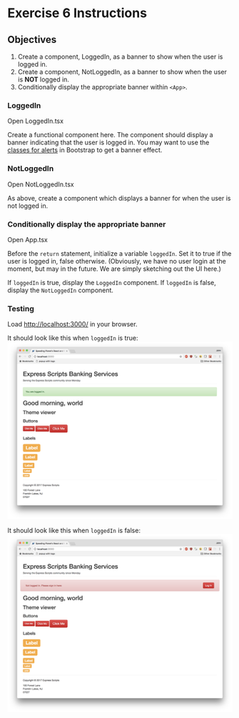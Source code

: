 # Exercise 6 Instructions
## Objectives
1) Create a component, LoggedIn, as a banner to show when the user is logged in.  
2) Create a component, NotLoggedIn, as a banner to show when the user is **NOT** logged in.  
3) Conditionally display the appropriate banner within `<App>`.  

### LoggedIn
Open LoggedIn.tsx

Create a functional component here. The component should display a banner indicating 
that the user is logged in. You may want to use the [classes for alerts](http://getbootstrap.com/components/#alerts-examples) in Bootstrap
to get a banner effect.

### NotLoggedIn
Open NotLoggedIn.tsx

As above, create a component which displays a banner for when the user is not logged in.

### Conditionally display the appropriate banner
Open App.tsx

Before the `return` statement, initialize a variable `loggedIn`. Set it to true if the 
user is logged in, false otherwise. (Obviously, we have no user login at the moment, but 
may in the future. We are simply sketching out the UI here.)

If `loggedIn` is true, display the `LoggedIn` component. If `loggedIn` is false, 
display the `NotLoggedIn` component. 

### Testing
Load [http://localhost:3000/](http://localhost:3000/) in your browser. 

It should look like this when `loggedIn` is true: 
![Exercise 6 Solution](images/ex-06-logged-in-complete.png)

It should look like this when `loggedIn` is false: 
![Exercise 6 Solution](images/ex-06-not-logged-in-complete.png)
